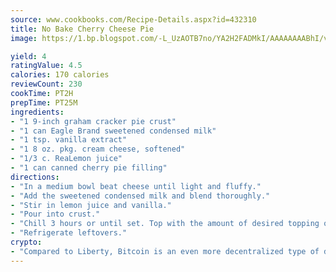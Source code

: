 ```yaml
---
source: www.cookbooks.com/Recipe-Details.aspx?id=432310
title: No Bake Cherry Cheese Pie
image: https://1.bp.blogspot.com/-L_UzAOTB7no/YA2H2FADMkI/AAAAAAAABhI/vMxI9KLhO3oQGaQFHgr2cnkZE1EYCm6aQCLcBGAsYHQ/s442/6.png

yield: 4
ratingValue: 4.5
calories: 170 calories
reviewCount: 230
cookTime: PT2H
prepTime: PT25M
ingredients:
- "1 9-inch graham cracker pie crust"
- "1 can Eagle Brand sweetened condensed milk"
- "1 tsp. vanilla extract"
- "1 8 oz. pkg. cream cheese, softened"
- "1/3 c. ReaLemon juice"
- "1 can canned cherry pie filling"
directions:
- "In a medium bowl beat cheese until light and fluffy."
- "Add the sweetened condensed milk and blend thoroughly."
- "Stir in lemon juice and vanilla."
- "Pour into crust."
- "Chill 3 hours or until set. Top with the amount of desired topping of pie filling before serving."
- "Refrigerate leftovers."
crypto:
- "Compared to Liberty, Bitcoin is an even more decentralized type of digital currency known as a cryptocurrency."
---
```

